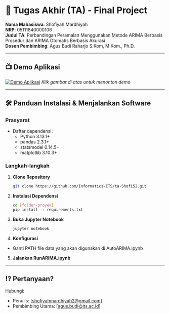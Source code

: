# 🏁 Tugas Akhir (TA) - Final Project

**Nama Mahasiswa**: Shofiyah Mardhiyah  
**NRP**: 05111840000106  
**Judul TA**: Perbandingan Peramalan Menggunakan Metode ARIMA Berbasis Prosedur dan ARIMA Otomatis Berbasis Akurasi  
**Dosen Pembimbing**: Agus Budi Raharjo S.Kom, M.Kom., Ph.D.  

---

## 📺 Demo Aplikasi  
 
[![Demo Aplikasi](https://i.ytimg.com/vi/9P5JetU_Wvg/maxresdefault.jpg)](https://youtu.be/9P5JetU_Wvg)
*Klik gambar di atas untuk menonton demo*

---

## 🛠 Panduan Instalasi & Menjalankan Software  
### Prasyarat  
- Daftar dependensi:
  - Python 3.13.1+
  - pandas 2.3.1+
  - statsmodel 0.14.5+
  - matplotlib 3.10.3+

### Langkah-langkah  
1. **Clone Repository**  
   ```bash
   git clone https://github.com/Informatics-ITS/ta-Shofi52.git
   ```
2. **Instalasi Dependensi**
   ```bash
   cd [folder-proyek]
   pip install -r requirements.txt  
   ```
3. **Buka Jupyter Notebook**
   ```bash
   jupyter notebook 
   ```
4. **Konfigurasi**
- Ganti PATH file data yang akan digunakan di AutoARIMA.ipynb
5. **Jalankan RunARIMA.ipynb**
 
---

## ⁉️ Pertanyaan?

Hubungi:
- Penulis: [shofiyahmardhiyah2@gmail.com]
- Pembimbing Utama: [agus.budi@its.ac.id]
